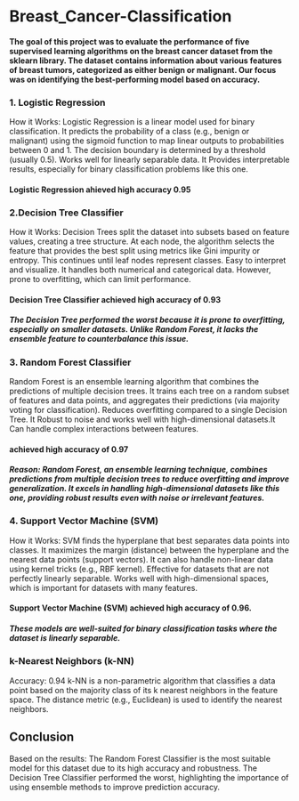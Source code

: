 # Breast_Cancer-Classification

#### The goal of this project was to evaluate the performance of five supervised learning algorithms on the breast cancer dataset from the sklearn library. The dataset contains information about various features of breast tumors, categorized as either benign or malignant. Our focus was on identifying the best-performing model based on accuracy.

### 1. Logistic Regression
How it Works: Logistic Regression is a linear model used for binary classification. It predicts the probability of a class (e.g., benign or malignant) using the sigmoid function to map linear outputs to probabilities between 0 and 1. The decision boundary is determined by a threshold (usually 0.5). Works well for linearly separable data. It Provides interpretable results, especially for binary classification problems like this one.
#### Logistic Regression ahieved high accuracy 0.95

### 2.Decision Tree Classifier
How it Works: Decision Trees split the dataset into subsets based on feature values, creating a tree structure. At each node, the algorithm selects the feature that provides the best split using metrics like Gini impurity or entropy. This continues until leaf nodes represent classes. Easy to interpret and visualize. It handles both numerical and categorical data.
However, prone to overfitting, which can limit performance.
#### Decision Tree Classifier achieved high accuracy of 0.93
##### The Decision Tree performed the worst because it is prone to overfitting, especially on smaller datasets. Unlike Random Forest, it lacks the ensemble feature to counterbalance this issue.

### 3. Random Forest Classifier
Random Forest is an ensemble learning algorithm that combines the predictions of multiple decision trees. It trains each tree on a random subset of features and data points, and aggregates their predictions (via majority voting for classification). Reduces overfitting compared to a single Decision Tree. It Robust to noise and works well with high-dimensional datasets.It Can handle complex interactions between features.
#### achieved high accuracy of 0.97
##### Reason: Random Forest, an ensemble learning technique, combines predictions from multiple decision trees to reduce overfitting and improve generalization. It excels in handling high-dimensional datasets like this one, providing robust results even with noise or irrelevant features.

### 4. Support Vector Machine (SVM)
How it Works: SVM finds the hyperplane that best separates data points into classes. It maximizes the margin (distance) between the hyperplane and the nearest data points (support vectors). It can also handle non-linear data using kernel tricks (e.g., RBF kernel). Effective for datasets that are not perfectly linearly separable. Works well with high-dimensional spaces, which is important for datasets with many features.
#### Support Vector Machine (SVM) achieved high accuracy of 0.96. 
##### These models are well-suited for binary classification tasks where the dataset is linearly separable.

### k-Nearest Neighbors (k-NN)
Accuracy: 0.94
k-NN is a non-parametric algorithm that classifies a data point based on the majority class of its k nearest neighbors in the feature space. The distance metric (e.g., Euclidean) is used to identify the nearest neighbors.
## Conclusion
Based on the results:
The Random Forest Classifier is the most suitable model for this dataset due to its high accuracy and robustness.
The Decision Tree Classifier performed the worst, highlighting the importance of using ensemble methods to improve prediction accuracy.
